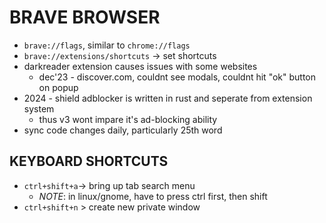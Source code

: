 # BRAVE BROWSER
- `brave://flags`, similar to `chrome://flags`
- `brave://extensions/shortcuts` -> set shortcuts
- darkreader extension causes issues with some websites
    - dec'23 - discover.com, couldnt see modals, couldnt hit "ok" button on popup
- 2024 - shield adblocker is written in rust and seperate from extension system
    - thus v3 wont impare it's ad-blocking ability
- sync code changes daily, particularly 25th word

## KEYBOARD SHORTCUTS
- `ctrl+shift+a`-> bring up tab search menu
    - *NOTE*: in linux/gnome, have to press ctrl first, then shift
- `ctrl+shift+n` > create new private window
